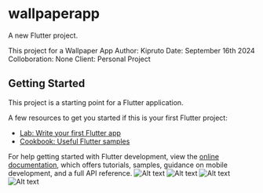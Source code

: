# wallpaperapp

A new Flutter project.

This project for a Wallpaper App
Author: Kipruto
Date: September 16th 2024
Colloboration: None
Client: Personal Project

## Getting Started

This project is a starting point for a Flutter application.

A few resources to get you started if this is your first Flutter project:

- [Lab: Write your first Flutter app](https://docs.flutter.dev/get-started/codelab)
- [Cookbook: Useful Flutter samples](https://docs.flutter.dev/cookbook)

For help getting started with Flutter development, view the
[online documentation](https://docs.flutter.dev/), which offers tutorials,
samples, guidance on mobile development, and a full API reference.
![Alt text](https://ibb.co/7KvkBYZ)
![Alt text](https://ibb.co/qN3vXRW)
![Alt text](https://ibb.co/g33jXpk)
![Alt text](https://ibb.co/8jX3Vp7)
